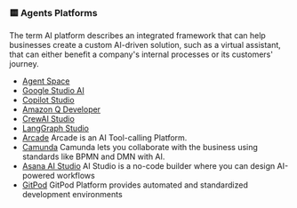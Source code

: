 
### 🟨 Agents Platforms
The term AI platform describes an integrated framework that can help businesses create a custom AI-driven solution, such as a virtual assistant, that can either benefit a company's internal processes or its customers' journey.

- [Agent Space](https://cloud.google.com/products/agentspace?hl=es)
- [Google Studio AI](https://aistudio.google.com/)
- [Copilot Studio](https://www.microsoft.com/en-us/microsoft-copilot/blog/copilot-studio/)
- [Amazon Q Developer](https://aws.amazon.com/es/q/developer/)
- [CrewAI Studio](https://github.com/strnad/CrewAI-Studio)
- [LangGraph Studio](https://blog.langchain.com/langgraph-studio-the-first-agent-ide/)
- [Arcade](https://www.arcade.dev/) Arcade is an AI Tool-calling Platform.
- [Camunda](https://camunda.com/)   Camunda lets you collaborate with the business using standards like BPMN and DMN with AI.
- [Asana AI Studio](https://asana.com/) AI Studio is a no-code builder where you can design AI-powered workflows
- [GitPod](https://www.gitpod.io/) GitPod Platform provides automated and standardized development environments


 
